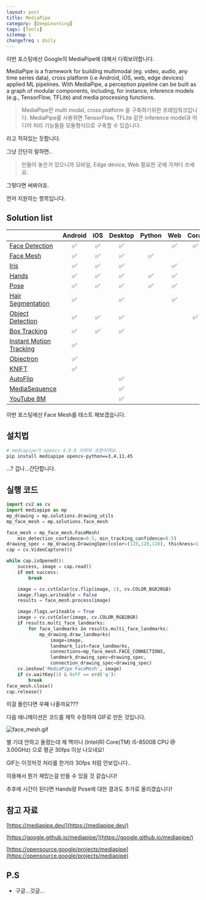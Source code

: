 ```yaml
---
layout: post
title: MediaPipe
category: [DeepLearning]
tags: [Tools]
sitemap :
changefreq : daily
---
```


이번 포스팅에선 Google의 MediaPipe에 대해서 다뤄보려합니다. 

MediaPipe is a framework for building multimodal (eg. video, audio, any time series data), cross platform (i.e Android, iOS, web, edge devices) applied ML pipelines. With MediaPipe, a perception pipeline can be built as a graph of modular components, including, for instance, inference models (e.g., TensorFlow, TFLite) and media processing functions.

> MediaPipe란 multi modal, cross platform 을 구축하기위한 프레임워크입니다. MediaPipe를 사용하면 TensorFlow, TFLite 같은 inference model과 미디어 처리 기능들을 모듈형식으로 구축할 수 있습니다.

라고 적혀있는 듯합니다. 

그냥 간단히 말하면..

> 만들어 놓은거 있으니까 모바일, Edge device, Web 필요한 곳에 가져다 쓰세요.

그렇다면 써봐야죠.

먼저 지원하는 항목입니다. 

## Solution list

<div class="table-wrapper">
<table> <thead> <tr> 
<th style="text-align: left"><a href=""></a></th> 
<th style="text-align: center">Android</th> 
<th style="text-align: center">iOS</th> 
<th style="text-align: center">Desktop</th> 
<th style="text-align: center">Python</th> 
<th style="text-align: center">Web</th> 
<th style="text-align: center">Coral</th> </tr> </thead>
 <tbody> <tr> <td style="text-align: left"><a href="https://google.github.io/mediapipe/solutions/face_detection">Face Detection</a></td> 
 <td style="text-align: center">✅</td> 
 <td style="text-align: center">✅</td> 
 <td style="text-align: center">✅</td> 
 <td style="text-align: center">&nbsp;</td> 
 <td style="text-align: center">✅</td> 
 <td style="text-align: center">✅</td> </tr> 
 <tr> <td style="text-align: left"><a href="https://google.github.io/mediapipe/solutions/face_mesh">Face Mesh</a></td> 
 <td style="text-align: center">✅</td> 
 <td style="text-align: center">✅</td> 
 <td style="text-align: center">✅</td> 
 <td style="text-align: center">✅</td> 
 <td style="text-align: center">&nbsp;</td> 
 <td style="text-align: center">&nbsp;</td> </tr> 
 <tr> <td style="text-align: left"><a href="https://google.github.io/mediapipe/solutions/iris">Iris</a></td> 
 <td style="text-align: center">✅</td> 
 <td style="text-align: center">✅</td> 
 <td style="text-align: center">✅</td> 
 <td style="text-align: center">&nbsp;</td> 
 <td style="text-align: center">✅</td> 
 <td style="text-align: center">&nbsp;</td> </tr> 
 <tr> <td style="text-align: left"><a href="https://google.github.io/mediapipe/solutions/hands">Hands</a></td> 
 <td style="text-align: center">✅</td> 
 <td style="text-align: center">✅</td> 
 <td style="text-align: center">✅</td> 
 <td style="text-align: center">✅</td> 
 <td style="text-align: center">✅</td> 
 <td style="text-align: center">&nbsp;</td> </tr> 
 <tr> <td style="text-align: left"><a href="https://google.github.io/mediapipe/solutions/pose">Pose</a></td> 
 <td style="text-align: center">✅</td> 
 <td style="text-align: center">✅</td> 
 <td style="text-align: center">✅</td> 
 <td style="text-align: center">✅</td> 
 <td style="text-align: center">✅</td> 
 <td style="text-align: center">&nbsp;</td> </tr> 
 <tr> <td style="text-align: left"><a href="https://google.github.io/mediapipe/solutions/hair_segmentation">Hair Segmentation</a></td> 
 <td style="text-align: center">✅</td> 
 <td style="text-align: center">&nbsp;</td> 
 <td style="text-align: center">✅</td> 
 <td style="text-align: center">&nbsp;</td> 
 <td style="text-align: center">✅</td> 
 <td style="text-align: center">&nbsp;</td> </tr> 
 <tr> <td style="text-align: left"><a href="https://google.github.io/mediapipe/solutions/object_detection">Object Detection</a></td> 
 <td style="text-align: center">✅</td> 
 <td style="text-align: center">✅</td> 
 <td style="text-align: center">✅</td> 
 <td style="text-align: center">&nbsp;</td> 
 <td style="text-align: center">&nbsp;</td> 
 <td style="text-align: center">✅</td> </tr> 
 <tr> <td style="text-align: left"><a href="https://google.github.io/mediapipe/solutions/box_tracking">Box Tracking</a></td> 
 <td style="text-align: center">✅</td> 
 <td style="text-align: center">✅</td> 
 <td style="text-align: center">✅</td> 
 <td style="text-align: center">&nbsp;</td> 
 <td style="text-align: center">&nbsp;</td> 
 <td style="text-align: center">&nbsp;</td> </tr> 
 <tr> <td style="text-align: left"><a href="https://google.github.io/mediapipe/solutions/instant_motion_tracking">Instant Motion Tracking</a></td> 
 <td style="text-align: center">✅</td> 
 <td style="text-align: center">&nbsp;</td> 
 <td style="text-align: center">&nbsp;</td> 
 <td style="text-align: center">&nbsp;</td> 
 <td style="text-align: center">&nbsp;</td> 
 <td style="text-align: center">&nbsp;</td> </tr> 
 <tr> <td style="text-align: left"><a href="https://google.github.io/mediapipe/solutions/objectron">Objectron</a></td> 
 <td style="text-align: center">✅</td> 
 <td style="text-align: center">&nbsp;</td> 
 <td style="text-align: center">&nbsp;</td> 
 <td style="text-align: center">&nbsp;</td> 
 <td style="text-align: center">&nbsp;</td> 
 <td style="text-align: center">&nbsp;</td> </tr> 
 <tr> <td style="text-align: left"><a href="https://google.github.io/mediapipe/solutions/knift">KNIFT</a></td> 
 <td style="text-align: center">✅</td> 
 <td style="text-align: center">&nbsp;</td> 
 <td style="text-align: center">&nbsp;</td> 
 <td style="text-align: center">&nbsp;</td> 
 <td style="text-align: center">&nbsp;</td> 
 <td style="text-align: center">&nbsp;</td> </tr> 
 <tr> <td style="text-align: left"><a href="https://google.github.io/mediapipe/solutions/autoflip">AutoFlip</a></td> 
 <td style="text-align: center">&nbsp;</td> 
 <td style="text-align: center">&nbsp;</td> 
 <td style="text-align: center">✅</td> 
 <td style="text-align: center">&nbsp;</td> 
 <td style="text-align: center">&nbsp;</td> 
 <td style="text-align: center">&nbsp;</td> </tr> 
 <tr> <td style="text-align: left"><a href="https://google.github.io/mediapipe/solutions/media_sequence">MediaSequence</a></td> 
 <td style="text-align: center">&nbsp;</td> 
 <td style="text-align: center">&nbsp;</td> 
 <td style="text-align: center">✅</td> 
 <td style="text-align: center">&nbsp;</td> 
 <td style="text-align: center">&nbsp;</td> 
 <td style="text-align: center">&nbsp;</td> </tr> 
 <tr> <td style="text-align: left"><a href="https://google.github.io/mediapipe/solutions/youtube_8m">YouTube 8M</a></td> 
 <td style="text-align: center">&nbsp;</td> 
 <td style="text-align: center">&nbsp;</td> 
 <td style="text-align: center">✅</td> 
 <td style="text-align: center">&nbsp;</td> 
 <td style="text-align: center">&nbsp;</td> 
 <td style="text-align: center">&nbsp;</td> </tr> 
 </tbody> </table></div>



이번 포스팅에선 Face Mesh를 테스트 해보겠습니다. 

## 설치법

```bash
# mediapipe가 opencv 4.0.0 이하와 호환이래요..
pip install mediapipe opencv-python==3.4.11.45
```

...? 겁나...간단합니다.

## 실행 코드

```python
import cv2 as cv
import mediapipe as mp
mp_drawing = mp.solutions.drawing_utils
mp_face_mesh = mp.solutions.face_mesh

face_mesh = mp_face_mesh.FaceMesh(
    min_detection_confidence=0.5, min_tracking_confidence=0.5)
drawing_spec = mp_drawing.DrawingSpec(color=(128,128,128), thickness=1, circle_radius=1)
cap = cv.VideoCapture(0)

while cap.isOpened():
    success, image = cap.read()
    if not success:
        break

    image = cv.cvtColor(cv.flip(image, 1), cv.COLOR_BGR2RGB)
    image.flags.writeable = False
    results = face_mesh.process(image)

    image.flags.writeable = True
    image = cv.cvtColor(image, cv.COLOR_RGB2BGR)
    if results.multi_face_landmarks:
        for face_landmarks in results.multi_face_landmarks:
            mp_drawing.draw_landmarks(
                image=image,
                landmark_list=face_landmarks,
                connections=mp_face_mesh.FACE_CONNECTIONS,
                landmark_drawing_spec=drawing_spec,
                connection_drawing_spec=drawing_spec)
    cv.imshow('MediaPipe FaceMesh', image)
    if cv.waitKey(1) & 0xFF == ord('q'):
        break
face_mesh.close()
cap.release()
```

이걸 돌린다면 우째 나올까요???

다음 애니메이션은 코드를 깨작 수정하여 GIF로 만든 것입니다. 

![face_mesh.gif](https://jjerry-k.github.io/public/img/mediapipe/face_mesh.gif)

별 기대 안하고 돌렸는데 제 맥미니 (Intel(R) Core(TM) i5-8500B CPU @ 3.00GHz) 으로 평균 30fps 이상 나오네요!

GIF는 이것저것 처리를 한거라 30fps 처럼 안보입니다..

이용해서 뭔가 재밌는걸 만들 수 있을 것 같습니다!

추후에 시간이 된다면 Hands랑 Pose에 대한 결과도 추가로 올리겠습니다!

## 참고 자료

[https://mediapipe.dev/](https://mediapipe.dev/)

[https://google.github.io/mediapipe/](https://google.github.io/mediapipe/)

[https://opensource.google/projects/mediapipe](https://opensource.google/projects/mediapipe)

## P.S

- 구글...갓글...